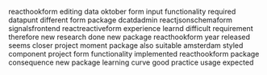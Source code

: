 reacthookform editing data oktober form input functionality required datapunt different form package dcatdadmin reactjsonschemaform signalsfrontend reactreactiveform experience learnd difficult requirement therefore new research done new package reacthookform year released seems closer project moment package also suitable amsterdam styled component project form functionality implemented reacthookform package consequence new package learning curve good practice usage expected